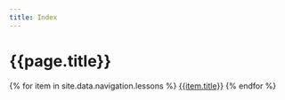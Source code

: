 ```yaml
---
title: Index
---
```

# {{page.title}}

{% for item in site.data.navigation.lessons %}
[{{item.title}}]({{item.url}})
{% endfor %}
